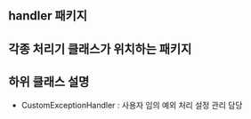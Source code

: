 ## handler 패키지
각종 처리기 클래스가 위치하는 패키지
---
## 하위 클래스 설명
- CustomExceptionHandler : 사용자 임의 예외 처리 설정 관리 담당